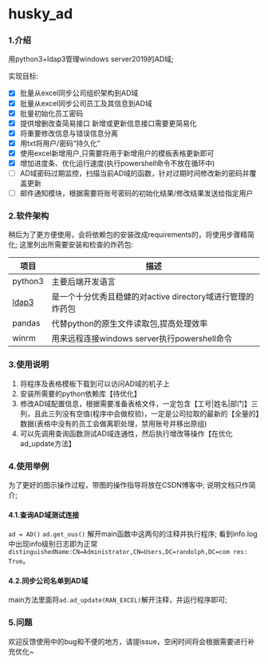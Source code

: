 <!--
 * @Author: randolph
 * @Date: 2020-05-27 14:30:31
 * @LastEditors: randolph
 * @LastEditTime: 2020-06-01 12:10:54
 * @version: 1.0
 * @Contact: cyg0504@outlook.com
 * @Descripttion: 
--> 
# husky_ad

### 1.介绍

用python3+ldap3管理windows server2019的AD域; 

实现目标: 

- [x] 批量从excel同步公司组织架构到AD域
- [x] 批量从excel同步公司员工及其信息到AD域
- [x] 批量初始化员工密码
- [x] 提供增删改查简易接口 新增或更新信息接口需要更简易化
- [x] 将重要修改信息与错误信息分离
- [x] 用txt将用户/密码“持久化”
- [x] 使用excel新增用户,只需要将用于新增用户的模板表格更新即可
- [x] 增加进度条、优化运行速度(执行powershell命令不放在循环中)
- [ ] AD域密码过期监控，扫描当前AD域的函数，针对过期时间修改新的密码并覆盖更新
- [ ] 邮件通知模块，根据需要将账号密码的初始化结果/修改结果发送给指定用户

### 2.软件架构
稍后为了更方便使用，会将依赖包的安装改成requirements的，将使用步骤精简化;
这里列出所需要安装和检查的炸药包:

| 项目                                   | 描述                                                       |
| -------------------------------------- | ---------------------------------------------------------- |
| python3                                | 主要后端开发语言                                           |
| [ldap3](https://ldap3.readthedocs.io/) | 是一个十分优秀且稳健的对active directory域进行管理的炸药包 |
| pandas                                 | 代替python的原生文件读取包,提高处理效率                    |
| winrm                                  | 用来远程连接windows server执行powershell命令               |

### 3.使用说明

1. 将程序及表格模板下载到可以访问AD域的机子上
2. 安装所需要的python依赖库【待优化】
3. 修改AD域配置信息，根据需要准备表格文件，一定包含【工号|姓名|部门】三列，且此三列没有空值(程序中会做校验)，一定是公司拉取的最新的【全量的】数据(表格中没有的员工会做离职处理，禁用账号并移出原组)
4. 可以先调用查询函数测试AD域连通性，然后执行增改等操作【在优化ad_update方法】

### 4.使用举例
为了更好的图示操作过程，带图的操作指导将放在CSDN博客中; 说明文档只作简介;
#### 4.1.查询AD域测试连接
`ad = AD()`
`ad.get_ous()`
解开main函数中这两句的注释并执行程序;
看到info.log中出现info级别日志即为正常`distinguishedName:CN=Administrator,CN=Users,DC=randolph,DC=com res: True`。

#### 4.2.同步公司名单到AD域
main方法里面将`ad.ad_update(RAN_EXCEL)`解开注释，并运行程序即可;

### 5.问题
欢迎反馈使用中的bug和不便的地方，请提issue，空闲时间将会根据需要进行补充优化~